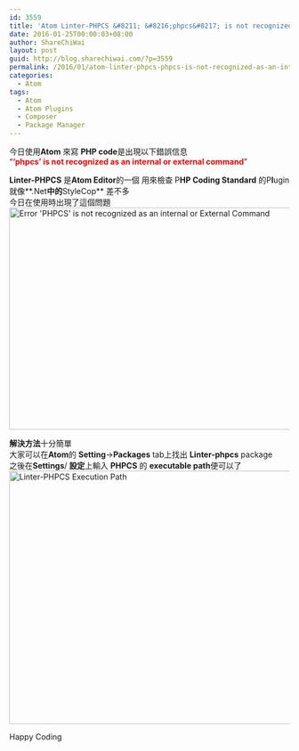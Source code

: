 ```yaml
---
id: 3559
title: 'Atom Linter-PHPCS &#8211; &#8216;phpcs&#8217; is not recognized as an internal or external command'
date: 2016-01-25T00:00:03+08:00
author: ShareChiWai
layout: post
guid: http://blog.sharechiwai.com/?p=3559
permalink: /2016/01/atom-linter-phpcs-phpcs-is-not-recognized-as-an-internal-or-external-command/
categories:
  - Atom
tags:
  - Atom
  - Atom Plugins
  - Composer
  - Package Manager
---
```

今日使用**Atom** 來寫 **PHP code**是出現以下錯誤信息  
&#8220;<span style="color: #ff0000;"><strong>&#8216;phpcs&#8217; is not recognized as an internal or external command</strong></span>&#8221;

**Linter-PHPCS** 是**Atom Editor**的一個 用來檢查 P**HP Coding Standard** 的P**l**ugin  
就像**.Net**中的**StyleCop** 差不多  
今日在使用時出現了這個問題  
<img class="alignnone" src="https://i2.wp.com/farm2.static.flickr.com/1681/24454716040_959080c5c4_z.jpg?resize=625%2C399" alt="Error 'PHPCS' is not recognized as an internal or External Command" width="625" height="399" data-recalc-dims="1" /> 

**解決方法**十分簡單  
大家可以在**Atom**的 **Setting**->**Packages** tab上找出 **Linter-phpcs** package  
之後在**Settings**/ **設定**上輸入 **PHPCS** 的 **executable path**便可以了  
<img class="alignnone" src="https://i1.wp.com/farm2.static.flickr.com/1681/24632439122_f3818ff932_z.jpg?resize=625%2C455" alt="Linter-PHPCS Execution Path" width="625" height="455" data-recalc-dims="1" /> 

Happy Coding